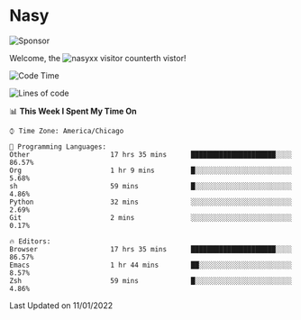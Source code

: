 # Nasy

<!--
<p align="center">
<img height="200" src="https://github-readme-stats.vercel.app/api?username=nasyxx&count_private=true&show_icons=true&theme=dracula&include_all_commits=true"/>
<img height="200" src="https://github-readme-stats.vercel.app/api/top-langs/?username=nasyxx&theme=dracula&hide=html,jupyter+notebook&count_private=true&show_icons=true"/>
</p>

  
----------------
-->

![Sponsor](https://img.shields.io/static/v1.svg?label=Sponsor&message=%E2%9D%A4&logo=GitHub&style=flat&color=pink)
 
Welcome, the ![nasyxx visitor counter](https://count.getloli.com/get/@nasyxx?theme=rule34)th vistor!
 
<!--START_SECTION:waka-->
![Code Time](http://img.shields.io/badge/Code%20Time-1%2C707%20hrs%2058%20mins-blue)

![Lines of code](https://img.shields.io/badge/From%20Hello%20World%20I%27ve%20Written-5%20Million%20lines%20of%20code-blue)

📊 **This Week I Spent My Time On** 

```text
⌚︎ Time Zone: America/Chicago

💬 Programming Languages: 
Other                    17 hrs 35 mins      █████████████████████░░░░   86.57% 
Org                      1 hr 9 mins         █░░░░░░░░░░░░░░░░░░░░░░░░   5.68% 
sh                       59 mins             █░░░░░░░░░░░░░░░░░░░░░░░░   4.86% 
Python                   32 mins             ░░░░░░░░░░░░░░░░░░░░░░░░░   2.69% 
Git                      2 mins              ░░░░░░░░░░░░░░░░░░░░░░░░░   0.17%

🔥 Editors: 
Browser                  17 hrs 35 mins      █████████████████████░░░░   86.57% 
Emacs                    1 hr 44 mins        ██░░░░░░░░░░░░░░░░░░░░░░░   8.57% 
Zsh                      59 mins             █░░░░░░░░░░░░░░░░░░░░░░░░   4.86%

```


 Last Updated on 11/01/2022
<!--END_SECTION:waka-->

<!-- ![visitors](https://visitor-badge.laobi.icu/badge?page_id=nasyxx.nasyxx) -->
